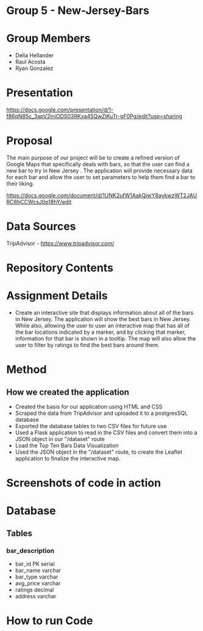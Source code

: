 # Group 5 - New-Jersey-Bars

# Group Members
  - Delia Hellander
  - Raul Acosta
  - Ryan Gonzalez
  
# Presentation
https://docs.google.com/presentation/d/1-f86qN85c_3apV2jniODS03RKxa45QwZiKuTr-gF0Pg/edit?usp=sharing

# Proposal
The main purpose of our project will be to create a refined version of Google Maps that specifically deals with bars, so that the user can find a new bar to try in New Jersey . The application will provide necessary data for each bar and allow the user to set parameters to help them find a bar to their liking.

https://docs.google.com/document/d/1UNK2ufW1AakQiwY8aykwzWT2JAURC6hCCWcsJ0p18hY/edit

# Data Sources
TripAdvisor - https://www.tripadvisor.com/

# Repository Contents

# Assignment Details
  - Create an interactive site that displays information about all of the bars in New Jersey. The application will show the best bars in New Jersey. While also, allowing the user to user an interactive map that has all of the bar locations indicated by a marker, and by clicking that marker, information for that bar is shown in a tooltip. The map will also allow the user to filter by ratings to find the best bars around them. 

# Method
  ## How we created the application
  - Created the basis for our application using HTML and CSS
  - Scraped the data from TripAdvisor and uploaded it to a postgresSQL database
  - Exported the database tables to two CSV files for future use
  - Used a Flask application to read in the CSV files and convert them into a JSON object in our "/dataset" route
  - Load the Top Ten Bars Data Visualization
  - Used the JSON object in the "/dataset" route, to create the Leaflet application to finalize the interactive map.
  
# Screenshots of code in action

# Database
## Tables
### bar_description
  - bar_id PK serial
  - bar_name varchar
  - bar_type varchar
  - avg_price varchar
  - ratings decimal
  - address varchar
  
# How to run Code
